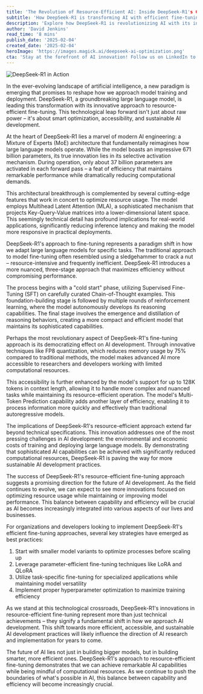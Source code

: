 ```yaml
---
title: 'The Revolution of Resource-Efficient AI: Inside DeepSeek-R1's Groundbreaking Fine-Tuning Approach'
subtitle: 'How DeepSeek-R1 is transforming AI with efficient fine-tuning'
description: 'Explore how DeepSeek-R1 is revolutionizing AI with its innovative resource-efficient fine-tuning approach. Discover the architectural marvels and implications for sustainable AI development.'
author: 'David Jenkins'
read_time: '8 mins'
publish_date: '2025-02-04'
created_date: '2025-02-04'
heroImage: 'https://images.magick.ai/deepseek-ai-optimization.png'
cta: 'Stay at the forefront of AI innovation! Follow us on LinkedIn to get exclusive insights into groundbreaking developments like DeepSeek-R1 and join a community of forward-thinking tech enthusiasts!'
---
```


![DeepSeek-R1 in Action](https://i.magick.ai/PIXE/1738682214192_magick_img.webp)

In the ever-evolving landscape of artificial intelligence, a new paradigm is emerging that promises to reshape how we approach model training and deployment. DeepSeek-R1, a groundbreaking large language model, is leading this transformation with its innovative approach to resource-efficient fine-tuning. This technological leap forward isn't just about raw power – it's about smart optimization, accessibility, and sustainable AI development.

At the heart of DeepSeek-R1 lies a marvel of modern AI engineering: a Mixture of Experts (MoE) architecture that fundamentally reimagines how large language models operate. While the model boasts an impressive 671 billion parameters, its true innovation lies in its selective activation mechanism. During operation, only about 37 billion parameters are activated in each forward pass – a feat of efficiency that maintains remarkable performance while dramatically reducing computational demands.

This architectural breakthrough is complemented by several cutting-edge features that work in concert to optimize resource usage. The model employs Multihead Latent Attention (MLA), a sophisticated mechanism that projects Key-Query-Value matrices into a lower-dimensional latent space. This seemingly technical detail has profound implications for real-world applications, significantly reducing inference latency and making the model more responsive in practical deployments.

DeepSeek-R1's approach to fine-tuning represents a paradigm shift in how we adapt large language models for specific tasks. The traditional approach to model fine-tuning often resembled using a sledgehammer to crack a nut – resource-intensive and frequently inefficient. DeepSeek-R1 introduces a more nuanced, three-stage approach that maximizes efficiency without compromising performance.

The process begins with a "cold start" phase, utilizing Supervised Fine-Tuning (SFT) on carefully curated Chain-of-Thought examples. This foundation-building stage is followed by multiple rounds of reinforcement learning, where the model autonomously develops its reasoning capabilities. The final stage involves the emergence and distillation of reasoning behaviors, creating a more compact and efficient model that maintains its sophisticated capabilities.

Perhaps the most revolutionary aspect of DeepSeek-R1's fine-tuning approach is its democratizing effect on AI development. Through innovative techniques like FP8 quantization, which reduces memory usage by 75% compared to traditional methods, the model makes advanced AI more accessible to researchers and developers working with limited computational resources.

This accessibility is further enhanced by the model's support for up to 128K tokens in context length, allowing it to handle more complex and nuanced tasks while maintaining its resource-efficient operation. The model's Multi-Token Prediction capability adds another layer of efficiency, enabling it to process information more quickly and effectively than traditional autoregressive models.

The implications of DeepSeek-R1's resource-efficient approach extend far beyond technical specifications. This innovation addresses one of the most pressing challenges in AI development: the environmental and economic costs of training and deploying large language models. By demonstrating that sophisticated AI capabilities can be achieved with significantly reduced computational resources, DeepSeek-R1 is paving the way for more sustainable AI development practices.

The success of DeepSeek-R1's resource-efficient fine-tuning approach suggests a promising direction for the future of AI development. As the field continues to evolve, we can expect to see more innovations focused on optimizing resource usage while maintaining or improving model performance. This balance between capability and efficiency will be crucial as AI becomes increasingly integrated into various aspects of our lives and businesses.

For organizations and developers looking to implement DeepSeek-R1's efficient fine-tuning approaches, several key strategies have emerged as best practices:

1. Start with smaller model variants to optimize processes before scaling up
2. Leverage parameter-efficient fine-tuning techniques like LoRA and QLoRA
3. Utilize task-specific fine-tuning for specialized applications while maintaining model versatility
4. Implement proper hyperparameter optimization to maximize training efficiency

As we stand at this technological crossroads, DeepSeek-R1's innovations in resource-efficient fine-tuning represent more than just technical achievements – they signify a fundamental shift in how we approach AI development. This shift towards more efficient, accessible, and sustainable AI development practices will likely influence the direction of AI research and implementation for years to come.

The future of AI lies not just in building bigger models, but in building smarter, more efficient ones. DeepSeek-R1's approach to resource-efficient fine-tuning demonstrates that we can achieve remarkable AI capabilities while being mindful of computational resources. As we continue to push the boundaries of what's possible in AI, this balance between capability and efficiency will become increasingly crucial.